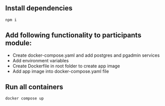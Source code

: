 ## Install dependencies

```
npm i
```

## Add following functionality to participants module:

- Create docker-compose.yaml and add postgres and pgadmin services
- Add environment variables
- Create Dockerfile in root folder to create app image
- Add app image into docker-compose.yaml file

## Run all containers

```
docker compose up
```
